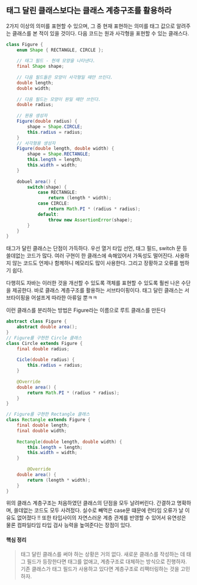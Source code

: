 ## 태그 달린 클래스보다는 클래스 계층구조를 활용하라

2가지 이상의 의미를 표현할 수 있으며, 그 중 현재 표현하는 의미를 태그 값으로 알려주는 클래스를 본 적이 있을 것이다. 다음 코드는 원과 사각형을 표현할 수 있는 클래스다.



```java
class Figure {
    enum Shape { RECTANGLE, CIRCLE };
    
    // 태그 필드 - 현재 모양을 나타낸다.
    final Shape shape;
    
    // 다음 필드들은 모양이 사각형일 때만 쓰인다.
    double length;
    double width;
    
    // 다음 필드는 모양이 원일 때만 쓰인다.
    double radius;
    
    // 원용 생성자
    Figure(double radius) {
        shape = Shape.CIRCLE;
        this.radius = radius;
    }
    // 사각형용 생성자
    Figure(double length, double width) {
        shape = Shape.RECTANGLE;
        this.length = length;
        this.width = width;
    }
    
    dobuel area() {
        switch(shape) {
            case RECTANGLE:
                return (length * width);
            case CIRCLE:
                return Math.PI * (radius * radius);
            default:
                throw new AssertionError(shape);
        }
    }
}
```

태그가 달린 클래스는 단점이 가득하다. 우선 열거 타입 선언, 태그 필드, switch 문 등 쓸데없는 코드가 많다. 여러 구현이 한 클래스에 속해있어서 가독성도 떨어진다. 사용하지 않는 코드도 언제나 함께하니 메모리도 많이 사용한다. 그리고 장황하고 오류를 범하기 쉽다.

다행히도 자바는 이러한 것을 개선할 수 있도록 객체를 표현할 수 있도록 훨씬 나은 수단을 제공한다. 바로 클래스 계층구조를 활용하는 서브타이핑이다.  태그 달린 클래스는 서브타이핑을 어설프게 따라한 아류일 뿐ㅋㅋ

이런 클래스를 분리하는 방법은 Figure라는 이름으로 루트 클래스를 만든다

```java
abstract class Figure {
    abstract double area();
}
// Figure를 구현한 Circle 클래스
class Circle extends Figure {
    final double radius;
    
    Cicle(double radius) {
        this.radius = radius;
    }
    
    @Override
    double area() {
        return Math.PI * (radius * radius);
    }
}

// Figure를 구현한 Rectangle 클래스
class Rectangle extends Figure {
    final double length;
    final double width;
    
    Rectangle(double length, double width) {
        this.length = length;
        this.width = width;
    }
    
        @Override
    double area() {
		return (length * width);
    }
}
```

위의 클래스 계층구조는 처음하였던 클래스의 단점을 모두 날려버린다. 간결하고 명확하며, 쓸데없는 코드도 모두 사려젔다. 실수로 빼먹은 case문 떄문에 런타임 오류가 날 이유도 없어졌다 !! 또한 타입사이의 자연스러운 계층 관계를 반영할 수 있어서 유연성은 물론 컴파일타임 타입 검사 능력을 높여준다는 장점이 있다.



#### 핵심 정리

>태그 달린 클래스를 써야 하는 상황은 거의 없다. 새로운 클래스를 작성하는 데 태그 필드가 등장한다면 태그를 없애고, 계층구조로 대체하는 방식으로 진행하자. 기존 클래스가 태그 필드가 사용하고 있다면 계층구조로 리팩터링하는 것을 고민하자.